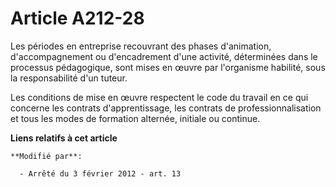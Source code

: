 # Article A212-28

Les  périodes en entreprise recouvrant des phases d'animation,  d'accompagnement ou d'encadrement d'une activité, déterminées
dans le  processus pédagogique, sont mises en œuvre par l'organisme habilité,  sous la responsabilité d'un tuteur. 

Les conditions de mise en œuvre respectent le code du travail en  ce qui concerne les contrats d'apprentissage, les contrats
de  professionnalisation et tous les modes de formation alternée, initiale  ou continue.

**Liens relatifs à cet article**

	**Modifié par**:

	  - Arrêté du 3 février 2012 - art. 13
